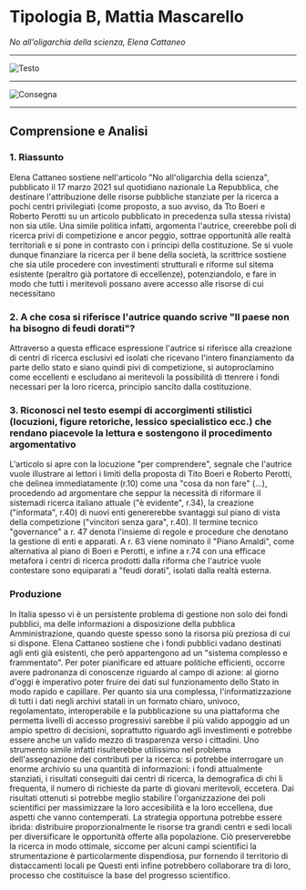 # Tipologia B, Mattia Mascarello
*No all'oligarchia della scienza, Elena Cattaneo*

---

![Testo](https://i.imgur.com/Hs86Tlz.jpg)

---
![Consegna](https://i.imgur.com/gT3Uvsu.jpg)

---


## Comprensione e Analisi

### 1. Riassunto
Elena Cattaneo sostiene nell'articolo "No all'oligarchia della scienza", pubblicato il 17 marzo 2021 sul quotidiano nazionale La Repubblica, che destinare l'attribuzione delle risorse pubbliche stanziate per la ricerca a pochi centri privilegiati (come proposto, a suo avviso, da Tto Boeri e Roberto Perotti su un articolo pubblicato in precedenza sulla stessa rivista) non sia utile.
Una simile politica infatti, argomenta l'autrice, creerebbe poli di ricerca privi di competizione e ancor peggio, sottrae opportunità alle realtà territoriali e si pone in contrasto con i principi della costituzione.
Se si vuole dunque finanziare la ricerca per il bene della società, la scrittrice sostiene che sia utile procedere con investimenti strutturali e riforme sul sitema esistente (peraltro già portatore di eccellenze), potenziandolo, e fare in modo che tutti i meritevoli possano avere accesso alle risorse di cui necessitano

### 2. A che cosa si riferisce l'autrice quando scrive "Il paese non ha bisogno di feudi dorati"?
Attraverso a questa efficace espressione l'autrice si riferisce alla creazione di centri di ricerca esclusivi ed isolati che ricevano l'intero finanziamento da parte dello stato e siano quindi pivi di competizione, si autoproclamino come eccellenti e escludano ai meritevoli la possibilità di ttenrere i fondi necessari per la loro ricerca, principio  sancito dalla costituzione.

### 3. Riconosci nel testo esempi di accorgimenti stilistici (locuzioni, figure retoriche, lessico specialistico ecc.) che rendano piacevole la lettura e sostengono il procedimento argomentativo

L'articolo si apre con la locuzione "per comprendere", segnale che l'autrice vuole illustrare ai lettori i limiti della proposta di Tito Boeri e Roberto Perotti, che delinea immediatamente (r.10) come una "cosa da non fare" (...),  procedendo ad argomentare che seppur la necessità di riformare il sistemadi ricerca italiano  attuale ("è evidente", r.34), la creazione ("informata", r.40) di nuovi enti genererebbe svantaggi sul piano di vista della competizione ("vincitori senza gara", r.40).
Il termine tecnico "governance" a r. 47 denota l'insieme di regole e procedure che denotano la gestione di enti e apparati.
A r. 63 viene nominato il "Piano Amaldi", come alternativa al piano di Boeri e Perotti, e infine a r.74 con una efficace metafora i centri di ricerca prodotti dalla riforma che l'autrice vuole contestare sono equiparati a "feudi dorati", isolati dalla realtà esterna.

### Produzione

 In Italia spesso vi è un persistente problema di gestione non solo dei fondi pubblici, ma delle informazioni a disposizione della pubblica Amministrazione, quando queste spesso sono la risorsa più preziosa di cui si dispone.
Elena Cattaneo sostiene che i fondi pubblici vadano destinati agli enti già esistenti, che però appartengono ad un "sistema complesso e frammentato".
Per poter pianificare ed attuare politiche efficienti, occorre avere padronanza di conoscenze riguardo al campo di azione: al giorno d'oggi è imperativo poter fruire dei dati sul funzionamento dello Stato in modo rapido e capillare.
Per quanto sia una complessa, l'informatizzazione di tutti i dati negli archivi statali in un formato chiaro, univoco, regolamentato, interoperabile e la pubblicazione su una piattaforma che permetta livelli di accesso progressivi sarebbe il più valido appoggio ad un ampio spettro di decisioni, soprattutto riguardo agli investimenti e potrebbe essere anche un valido mezzo di trasparenza verso i cittadini.
Uno strumento simile infatti risulterebbe utilissimo nel problema dell'assegnazione dei contributi per la ricerca: si potrebbe interrogare un enorme archivio su una quantità di informazioni: i fondi attualmente stanziati, i risultati conseguiti dai centri di ricerca, la demografica di chi li frequenta, il numero di richieste da parte di giovani meritevoli, eccetera.
Dai risultati ottenuti si potrebbe meglio stabilire l'organizzazione dei poli scientifici per massimizzare la loro accesibilità e la loro eccellena, due aspetti che vanno contemperati.
La strategia opportuna potrebbe essere ibrida: distribuire proporzionalmente le risorse tra grandi centri e sedi locali per diversificare le opportunità offerte alla popolazione.
Ciò preserverebbe la ricerca in modo ottimale, siccome per alcuni campi scientifici la strumentazione è particolarmente dispendiosa, pur fornendo il territorio di distaccamenti locali pe
Questi enti infine potrebbero collaborare tra di loro, processo che costituisce la base del progresso scientifico.
<!--stackedit_data:
eyJoaXN0b3J5IjpbLTE4MTgyNTMyOTQsNTgzMTg2ODcyLDE4Mj
U5NTE3Niw4Njc0OTMwMzYsMTIwMzQxNTU2LC0xNTE5OTU1NzMz
LC01ODgwMDc0OTQsMTgyMzY5MzY3NywtMzI5Njk0MDM4LDg0Mz
A5MDI3MiwtNDA5MjYzMDc1LC0xMzM2MjU1NjQ4LC00NDU2NDA4
MzMsLTc3MDcwMzMwNSwxMDQ3MzEyODgzLC0xMzEzNDA4MTAzXX
0=
-->
